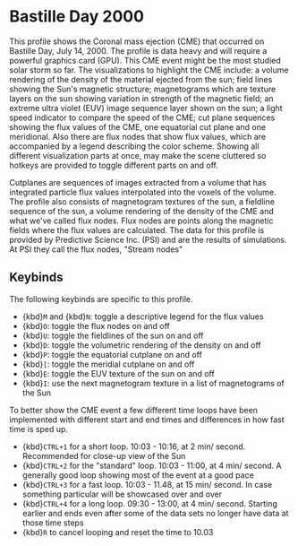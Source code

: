 # Bastille Day 2000
This profile shows the Coronal mass ejection (CME) that occurred on Bastille Day, July 14, 2000. The profile is data heavy and will require a powerful graphics card (GPU). This CME event might be the most studied solar storm so far. The visualizations to highlight the CME include: a volume rendering of the density of the material ejected from the sun; field lines showing the Sun's magnetic structure; magnetograms which are texture layers on the sun showing variation in strength of the magnetic field; an extreme ultra violet (EUV) image sequence layer shown on the sun; a light speed indicator to compare the speed of the CME; cut plane sequences showing the flux values of the CME, one equatorial cut plane and one meridional. Also there are flux nodes that show flux values, which are accompanied by a legend describing the color scheme. Showing all different visualization parts at once, may make the scene cluttered so hotkeys are provided to toggle different parts on and off.

Cutplanes are sequences of images extracted from a volume that has integrated particle flux values interpolated into the voxels of the volume. The profile also consists of magnetogram textures of the sun, a fieldline sequence of the sun, a volume rendering of the density of the CME and what we've called flux nodes. Flux nodes are points along the magnetic fields where the flux values are calculated. The data for this profile is provided by Predictive Science Inc. (PSI) and are the results of simulations. At PSI they call the flux nodes, "Stream nodes"

## Keybinds
The following keybinds are specific to this profile.

  - {kbd}`M` and {kbd}`N`: toggle a descriptive legend for the flux values
  - {kbd}`O`: toggle the flux nodes on and off
  - {kbd}`U`: toggle the fieldlines of the sun on and off
  - {kbd}`D`: toggle the volumetric rendering of the density on and off
  - {kbd}`P`: toggle the equatorial cutplane on and off
  - {kbd}`[`: toggle the meridial cutplane on and off
  - {kbd}`E`: toggle the EUV texture of the sun on and off
  - {kbd}`I`: use the next magnetogram texture in a list of magnetograms of the Sun

To better show the CME event a few different time loops have been implemented with different start and end times and differences in how fast time is sped up.

  - {kbd}`CTRL+1` for a short loop. 10:03 - 10:16, at 2 min/ second. Recommended for close-up view of the Sun
  - {kbd}`CTRL+2` for the "standard" loop. 10:03 - 11:00, at 4 min/ second. A generally good loop showing most of the event at a good pace
  - {kbd}`CTRL+3` for a fast loop. 10:03 - 11.48, at 15 min/ second. In case something particular will be showcased over and over
  - {kbd}`CTRL+4` for a long loop. 09:30 - 13:00, at 4 min/ second. Starting earlier and ends even after some of the data sets no longer have data at those time steps
  - {kbd}`R` to cancel looping and reset the time to 10.03
